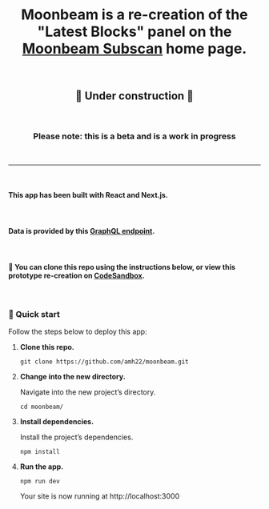 <h1 align="center">
Moonbeam is a re-creation of the "Latest Blocks" panel on the <a href="https://moonbeam.subscan.io/">Moonbeam Subscan</a> home page.

</h1>
&nbsp;

<h2 align="center">
  🚧 Under construction 🚧
</h2>
&nbsp;
<h3 align="center">
  Please note: this is a beta and is a work in progress
</h3>
&nbsp;

---

&nbsp;

<h4 align="left">
  This app has been built with React and Next.js.
</h4>
&nbsp;

<h4 align="left">
  Data is provided by this <a href="https://app.subsquid.io/aquarium/archives/moonbeam/subsquid">GraphQL endpoint</a>.
</h4>
&nbsp;

<h4 align="left">
  👀 You can clone this repo using the instructions below, or view this prototype re-creation on <a href="https://codesandbox.io/p/github/amh22/moonbeam/draft/nostalgic-leaf?file=%2FREADME.md&workspace=%257B%2522activeFileId%2522%253A%2522cl7y6l7900008lnfyb8t53vm4%2522%252C%2522openFiles%2522%253A%255B%2522%252FREADME.md%2522%255D%252C%2522sidebarPanel%2522%253A%2522EXPLORER%2522%252C%2522gitSidebarPanel%2522%253A%2522COMMIT%2522%252C%2522sidekickItems%2522%253A%255B%257B%2522type%2522%253A%2522PREVIEW%2522%252C%2522taskId%2522%253A%2522dev%2522%252C%2522port%2522%253A3000%252C%2522key%2522%253A%2522cl7y6liy600993b6pu5dwbame%2522%252C%2522isMinimized%2522%253Afalse%257D%252C%257B%2522type%2522%253A%2522TASK_LOG%2522%252C%2522taskId%2522%253A%2522dev%2522%252C%2522key%2522%253A%2522cl7y6lhjp005x3b6p029j5xh3%2522%252C%2522isMinimized%2522%253Afalse%257D%255D%257D">CodeSandbox</a>.
</h4>
&nbsp;

### 🚀 Quick start

Follow the steps below to deploy this app:

1.  **Clone this repo.**

    ```shell
    git clone https://github.com/amh22/moonbeam.git
    ```

2.  **Change into the new directory.**

    Navigate into the new project’s directory.

    ```shell
    cd moonbeam/
    ```

3.  **Install dependencies.**

    Install the project’s dependencies.

    ```shell
    npm install
    ```

4.  **Run the app.**

    ```shell
    npm run dev
    ```

    Your site is now running at http://localhost:3000

